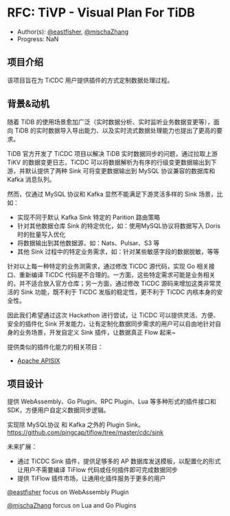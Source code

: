 # RFC: TiVP - Visual Plan For TiDB

- Author(s): [@eastfisher](https://github.com/eastfisher), [@mischaZhang](https://github.com/mischaZhang)
- Progress: NaN

## 项目介绍

该项目旨在为 TiCDC 用户提供插件的方式定制数据处理过程。

## 背景&动机

随着 TiDB 的使用场景愈加广泛（实时数据分析、实时监听业务数据变更等），面向 TiDB 的实时数据导入导出能力、以及实时流式数据处理能力也提出了更高的要求。

TiDB 官方开发了 TiCDC 项目以解决 TiDB 实时数据同步的问题，通过拉取上游 TiKV 的数据变更日志，TiCDC 可以将数据解析为有序的行级变更数据输出到下游，并默认提供了两种 Sink 可将变更数据输出到 MySQL 协议兼容的数据库和 Kafka 消息队列。

然而，仅通过 MySQL 协议和 Kafka 显然不能满足下游灵活多样的 Sink 场景，比如：

- 实现不同于默认 Kafka Sink 特定的 Parition 路由策略
- 针对其他数据仓库 Sink 的特定优化，如：使用MySQL协议将数据写入 Doris 时的批量写入优化
- 将数据输出到其他数据源，如：Nats、Pulsar、S3 等
- 其他 Sink 过程中的特定业务需求，如：针对某些敏感字段的数据脱敏，等等

针对以上每一种特定的业务测需求，通过修改 TiCDC 源代码，实现 Go 相关接口、重新编译 TiCDC 代码是不合理的。一方面，这些特定需求可能是业务相关的，并不适合放入官方仓库；另一方面，通过修改 TiCDC 源码来增加这类非常灵活的 Sink 功能，既不利于 TiCDC 发版的稳定性，更不利于 TiCDC 内核本身的安全性。

因此我们希望通过这次 Hackathon 进行尝试，让 TiCDC 可以提供灵活、方便、安全的插件化 Sink 开发能力，让有定制化数据同步需求的用户可以自由地针对自身的业务场景，开发自定义 Sink 插件，让数据真正 Flow 起来~

提供类似的插件化能力的相关项目：

- [Apache APISIX](https://apisix.apache.org/)

## 项目设计

提供 WebAssembly、Go Plugin、RPC Plugin、Lua 等多种形式的插件接口和SDK，方便用户自定义数据同步逻辑。

实现除 MySQL协议 和 Kafka 之外的 Plugin Sink。https://github.com/pingcap/tiflow/tree/master/cdc/sink

未来扩展：

- 通过 TiCDC Sink 插件，提供足够多的 AP 数据库发送模板，以配置化的形式让用户不需要编译 TiFlow 代码或任何插件即可完成数据同步
- 提供 TiFlow 插件市场，让通用化插件服务于更多的用户

[@eastfisher](https://github.com/eastfisher) focus on WebAssembly Plugin

[@mischaZhang](https://github.com/mischaZhang) forcus on Lua and Go Plugins
